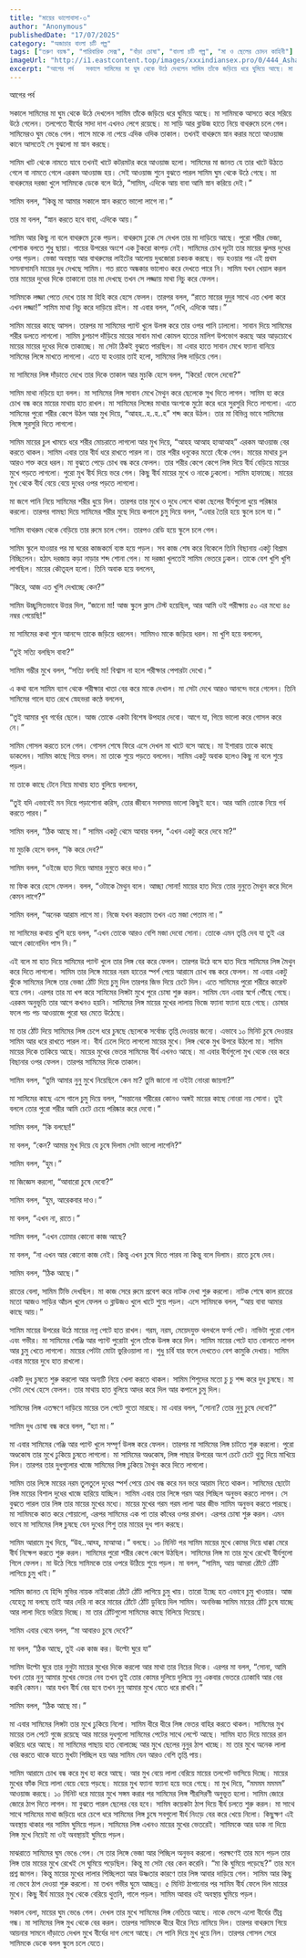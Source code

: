 ```yaml
---
title: "মায়ের ভালোবাসা-৩"
author: "Anonymous"
publishedDate: "17/07/2025"
category: "অজাচার বাংলা চটি গল্প"
tags: ["তরুণ বয়স্ক", "পারিবারিক সেক্স", "বাঁড়া চোষা", "বাংলা চটি গল্প", "মা ও ছেলের চোদন কাহিনী"]
imageUrl: "http://i1.eastcontent.top/images/xxxindiansex.pro/0/444_Asha.jpg"
excerpt: "আগের পর্ব   সকালে সামিমের মা ঘুম থেকে উঠে দেখলেন সামিম তাঁকে জড়িয়ে ধরে ঘুমিয়ে আছে। মা সামিমকে আসতে করে সরিয়ে উঠে গেলেন। তলপেতে বীর্যের সাদা দাগ এখনও লেগে রয়েছে। মা সাড়ি আর ব্লাউজ হাতে নিয়ে বাথর..."
---
```


আগের পর্ব


সকালে সামিমের মা ঘুম থেকে উঠে দেখলেন সামিম তাঁকে জড়িয়ে ধরে ঘুমিয়ে আছে। মা সামিমকে আসতে করে সরিয়ে উঠে গেলেন। তলপেতে বীর্যের সাদা দাগ এখনও লেগে রয়েছে। মা সাড়ি আর ব্লাউজ হাতে নিয়ে বাথরুমে চলে গেল। সামিমেরও ঘুম ভেঙে গেল। পাসে মাকে না পেয়ে এদিক ওদিক তাকাল। তখনই বাথরুমে স্নান করার মতো আওয়াজ কানে আসতেই সে বুঝলো মা স্নান করছে।


সামিম খাট থেকে নামতে যাবে তখনই খাটে কটরমটর করে আওয়াজ হলো। সামিমের মা জানত যে তার খাটে উঠতে গেলে বা নামতে গেলে এরকম আওয়াজ হয়। সেই আওয়াজ শুনে বুঝতে পারল সামিম ঘুম থেকে উঠে গেছে। মা বাথরুমের দরজা খুলে সামিমকে ডেকে বলে উঠে, “সামিম, এদিকে আয় বাবা আমি স্নান করিয়ে দেই।”

সামিম বলল, “কিন্তু মা আমার সকালে স্নান করতে ভালো লাগে না।”


তার মা বলল, “স্নান করতে হবে বাবা, এদিকে আয়।”

সামিম আর কিছু না বলে বাথরুমে ঢুকে পড়ল। বাথরুমে ঢুকে সে দেখল তার মা দাড়িয়ে আছে। পুরো শরীর ভেজা, পোশাক বলতে শুধু ছায়া। গায়ের উপরের অংশে এক টুকরো কাপড় নেই। সামিমের চোখ দুটো তার মায়ের ঝুলন্ত দুধের ওপর পড়ল। ভেজা অবস্থায় আর বাথরুমের লাইটের আলোয় দুধজোরা চকচক করছে। বড় হওয়ার পর এই প্রথম সামনাসামনি মায়ের দুধ দেখছে সামিম। গত রাতে অন্ধকার ভালোও করে দেখতে পারে নি। সামিম যখন খেয়াল করল তার মায়ের দুধের দিকে তাকানো তার মা দেখছে তখন সে লজ্জায় মাথা নিচু করে ফেলল।


সামিমকে লজ্জা পেতে দেখে তার মা হিহি করে হেসে ফেলল। তারপর বলল, “রাতে মায়ের দুদুর সাথে এত খেলা করে এখন লজ্জা!” সামিম মাথা নিচু করে দাড়িয়ে রইল। মা এবার বলল, “দেখি, এদিকে আয়।”

সামিম মায়ের কাছে আসল। তারপর মা সামিমের প্যান্ট খুলে উলঙ্গ করে তার ওপর পানি ঢাললো। সাবান দিয়ে সামিমের শরীর ডলতে লাগলো। সামিম চুপচাপ দাঁড়িয়ে মায়ের সাবান মাখা কোমল হাতের মালিশ উপভোগ করছে আর আড়চোখে মায়ের মায়ের দুধের দিকে তাকাচ্ছে। মা সেটা ঠিকই বুঝতে পারছিল। মা এবার হাতে সাবান মেখে ফ্যানা বানিয়ে সামিমের লিঙ্গে মাখতে লাগলো। এতে যা হওয়ার তাই হলো, সামিমের লিঙ্গ দাড়িয়ে গেল।


মা সামিমের লিঙ্গ দাঁড়াতে দেখে তার দিকে তাকাল আর মুচকি হেসে বলল, “কিরে! ফেলে দেবো?”

সামিম মাথা নড়িয়ে হ‍্যা বলল। মা সামিমের লিঙ্গ সাবান মেখে মৈথুন করে ছেলেকে সুখ দিতে লাগল। সামিম হা করে চোখ বন্ধ করে মায়ের মাথায় হাত রাখল। মা সামিমের লিঙ্গের মাথার অংশকে মুঠো করে ধরে সুরসুরি দিতে লাগলো। এতে সামিমের পুরো শরীর কেপে উঠল আর মুখ দিয়ে, “আহহ..হ..হ..হ” শব্দ করে উঠল। তার মা বিভিন্ন ভাবে সামিমের লিঙ্গে সুরসুরি দিতে লাগলো।


সামিম মায়ের চুল খামচে ধরে শরীর মোচরাতে লাগলো আর মুখ দিয়ে, “আহহ আআহ হাআআহ” এরকম আওয়াজ বের করতে থাকল। সামিম এবার তার বীর্য ধরে রাখতে পারল না। তার শরীর ধনুকের মতো বেঁকে গেল। মায়ের মাথার চুল আরও শক্ত করে ধরল। মা বুঝতে পেড়ে চোখ বন্ধ করে ফেলল। তার শরীর কেপে কেপে লিঙ্গ দিয়ে বীর্য বেড়িয়ে মায়ের মুখে পড়তে লাগলো। পুরো মুখ বীর্য দিয়ে ভরে গেল। কিছু বীর্য মায়ের মুখে ও নাকে ঢুকলো। সামিম হাফাচ্ছে। মায়ের মুখ থেকে বীর্য বেয়ে বেয়ে দুধের ওপর পড়তে লাগলো।


মা জগে পানি নিয়ে সামিমের শরীর ধুয়ে দিল। তারপর তার মুখে ও দুধে লেগে থাকা ছেলের বীর্যগুলো ধুয়ে পরিষ্কার করলো। তারপর গামছা দিয়ে সামিমের শরীর মুছে দিয়ে কপালে চুমু দিয়ে বলল, “এবার তৈরি হয়ে স্কুলে চলে যা।”

সামিম বাথরুম থেকে বেড়িয়ে তার রুমে চলে গেল। তারপও রেডি হয়ে স্কুলে চলে গেল।


সামিম স্কুলে যাওয়ার পর মা ঘরের কাজকর্মে ব্যস্ত হয়ে পড়ল। সব কাজ শেষ করে বিকেলে তিনি বিছানায় একটু বিশ্রাম নিচ্ছিলেন। হঠাৎ দরজায় কড়া নাড়ার শব্দ শোনা গেল। মা দরজা খুলতেই সামিম ভেতরে ঢুকল। তাকে বেশ খুশি খুশি লাগছিল। মায়ের কৌতূহল হলো। তিনি অবাক হয়ে বললেন,


“কিরে, আজ এত খুশি দেখাচ্ছে কেন?”


সামিম উচ্ছ্বসিতভাবে উত্তর দিল, “জানো মা! আজ স্কুলে ক্লাস টেস্ট হয়েছিল, আর আমি ওই পরীক্ষায় ৫০ এর মধ্যে ৪৫ নম্বর পেয়েছি!”


মা সামিমের কথা শুনে আনন্দে তাকে জড়িয়ে ধরলেন। সামিমও মাকে জড়িয়ে ধরল। মা খুশি হয়ে বললেন,

“তুই সত্যি বলছিস বাবা?”


সামিম গম্ভীর মুখে বলল, “সত্যি বলছি মা! বিশ্বাস না হলে পরীক্ষার পেপারটা দেখো।”


এ কথা বলে সামিম ব্যাগ থেকে পরীক্ষার খাতা বের করে মাকে দেখাল। মা সেটা দেখে আরও আনন্দে ভরে গেলেন। তিনি সামিমের গালে হাত রেখে স্নেহভরা কণ্ঠে বললেন,

“তুই আমার খুব গর্বের ছেলে। আজ তোকে একটা বিশেষ উপহার দেবো। আগে যা, গিয়ে ভালো করে গোসল করে নে।”


সামিম গোসল করতে চলে গেল। গোসল শেষে ফিরে এসে দেখল মা খাটে বসে আছে। মা ইশারায় তাকে কাছে ডাকলেন। সামিম কাছে গিয়ে বসল। মা তাকে শুয়ে পড়তে বললেন। সামিম একটু অবাক হলেও কিছু না বলে শুয়ে পড়ল।


মা তাকে কাছে টেনে নিয়ে মাথায় হাত বুলিয়ে বললেন,

“তুই যদি এভাবেই মন দিয়ে পড়াশোনা করিস, তোর জীবনে সবসময় ভালো কিছুই হবে। আর আমি তোকে নিয়ে গর্ব করতে পারব।”


সামিম বলল, “ঠিক আছে মা।” সামিম একটু থেমে আবার বলল, “এখন একটু করে দেবে মা?”

মা মুচকি হেসে বলল, “কি করে দেব?”

সামিম বলল, “ওইজে হাত দিয়ে আমার নুনুতে করে দাও।”

মা ফিক করে হেসে ফেলল। বলল, “ওটাকে মৈথুন বলে। আচ্ছা সোনা! মায়ের হাত দিয়ে তোর নুনুতে মৈথুন করে দিলে কেমন লাগে?”


সামিম বলল, “অনেক আরাম লাগে মা। নিজে যখন করতাম তখন এত মজা পেতাম না।”

মা সামিমের কথায় খুশি হয়ে বলল, “এখন তোকে আরও বেশি মজা দেবো সোনা। তোকে এমন তৃপ্তি দেব যা তুই এর আগে কোনোদিন পাস নি।”


এই বলে মা হাত দিয়ে সামিমের প্যান্ট খুলে তার লিঙ্গ বের করে ফেলল। তারপর উঠে বসে হাত দিয়ে সামিমের লিঙ্গ মৈথুন করে দিতে লাগলো। সামিম তার লিঙ্গে মায়ের নরম হাতের স্পর্শ পেয়ে আরামে চোখ বন্ধ করে ফেলল। মা এবার একটু ঝুঁকে সামিমের লিঙ্গে তার ভেজা ঠোঁট দিয়ে চুমু দিল তারপর জিভ দিয়ে চেটে দিল। এতে সামিমের পুরো শরীরে কারেন্ট বয়ে গেল। এরপর তার মা খপ করে সামিমের লিঙ্গটা মুখে পুরে চোষা শুরু করল। সামিম যেন এবার স্বর্গে পৌঁছে গেছে। এরকম অনুভূতি তার আগে কখনও হয়নি। সামিমের লিঙ্গ মায়ের মুখের লালায় ভিজে ফ্যানা ফ্যানা হয়ে গেছে। চোষার ফলে পচ পচ আওয়াজে পুরো ঘর মেতে উঠেছে।


মা তার ঠোঁট দিয়ে সামিমের লিঙ্গ চেপে ধরে চুষছে ছেলেকে সর্বোচ্চ তৃপ্তি দেওয়ার জন্যে। এভাবে ১০ মিনিট চুষে দেওয়ার সামিম আর ধরে রাখতে পারল না। বীর্য ঢেলে দিতে লাগলো মায়ের মুখে। লিঙ্গ থেকে মুখ উপরে উঠলো মা। সামিম মায়ের দিকে তাকিয়ে আছে। মায়ের মুখের ভেতর সামিমের বীর্য এখনও আছে। মা এবার বীর্যগুলো মুখ থেকে বের করে বিছানার ওপর ফেলল। তারপর সামিমের দিকে তাকাল।


সামিম বলল, “তুমি আমার নুনু মুখে নিয়েছিলে কেন মা? তুমি জানো না ওইটা নোংরা জায়গা?”

মা সামিমের কাছে এসে গালে চুমু দিয়ে বলল, “সন্তানের শরীরের কোনও অঙ্গই মায়ের কাছে নোংরা নয় সোনা। তুই বললে তোর পুরো শরীর আমি চেটে চেয়ে পরিষ্কার করে দেবো।”


সামিম বলল, “কি বলছো!”

মা বলল, “কেন? আমার মুখ দিয়ে যে চুষে দিলাম সেটা ভালো লাগেনি?”

সামিম বলল, “হুম।”

মা জিজ্ঞেস করলো, “আবারো চুষে দেবো?”

সামিম বলল, “হুম, আরেকবার দাও।”

মা বলল, “এখন না, রাতে।”

সামিম বলল, “এখন তোমার কোনো কাজ আছে?

মা বলল, “না এখন আর কোনো কাজ নেই। কিন্তু এখন চুষে দিতে পারব না কিন্তু বলে দিলাম। রাতে চুষে দেব।

সামিম বলল, “ঠিক আছে।”


রাতের বেলা, সামিম টিভি দেখছিল। মা কাজ সেরে রুমে প্রবেশ করে নাটক দেখা শুরু করলো। নাটক শেষে কাল রাতের মতো আজও সাড়ির আঁচল খুলে ফেলল ও ব্লাউজও খুলে খাটে শুয়ে পড়ল। এসে সামিমকে বলল, “আয় বাবা আমার কাছে আয়।”


সামিম মায়ের উপরের উঠে মায়ের নগ্ন পেটে হাত রাখল। গরম, নরম, মেয়েদযুক্ত থলথলে ফর্সা পেট। নাভিটা পুরো গোল এবং গভীর। মা সামিমের গেঞ্জি আর প্যান্ট পুরোটা খুলে তাঁকে উলঙ্গ করে দিল। সামিম মায়ের পেটে হাত বোলাতে লাগল আর চুমু খেতে লাগলো। মায়ের পেটটা মোটা ভুরিওয়ালা না। শুধু চর্বি যার ফলে দেখতেও বেশ কামুকি দেখায়। সামিম এবার মায়ের দুধে হাত রাখলো।

একটি দুধ চুষতে শুরু করলো আর অন্যটি নিয়ে খেলা করতে থাকল। সামিম শিশুদের মতো চু চু শব্দ করে দুধ চুষছে। মা সেটা দেখে হেসে ফেলল। তার মাথায় হাত বুলিয়ে আদর করে দিল আর কপালে চুমু দিল।


সামিমের লিঙ্গ এতক্ষণে দাড়িয়ে মায়ের তল পেটে গুতো মারছে। মা এবার বলল, “সোনা? তোর নুনু চুষে দেবো?”

সামিম দুধ চোষা বন্ধ করে বলল, “হ‍্যা মা।”

মা এবার সামিমের গেঞ্জি আর প্যান্ট খুলে সম্পূর্ণ উলঙ্গ করে ফেলল। তারপর মা সামিমের লিঙ্গ চাটতে শুরু করলো। পুরো অণ্ডকোষ তার মুখে ঢুকিয়ে চুষতে লাগলো। মা সামিমের অণ্ডকোষ, লিঙ্গ পাছার উপরের অংশ চেটে চেটে থুতু দিয়ে মাখিয়ে দিল। তারপর তার দুধগুলোর খাজে সামিমের লিঙ্গ ঢুকিয়ে মৈথুন করে দিতে লাগলো।


সামিম তার লিঙ্গে মায়ের নরম তুলতুলে দুধের স্পর্শ পেয়ে চোখ বন্ধ করে মন ভরে আরাম নিতে থাকল। সামিমের ছোটো লিঙ্গ মায়ের বিশাল দুধের খাজে হারিয়ে যাচ্ছিল। সামিম এবার তার লিঙ্গে গরম আর পিচ্ছিল অনুভব করতে লাগল। সে বুঝতে পারল তার লিঙ্গ তার মায়ের মুখের মধ্যে। মায়ের মুখের গরম গরম লালা আর জীভ সামিম অনুভব করতে পারছে। মা সামিমকে কাত করে শোয়ালো, এরপর সামিমের এক পা তার কাঁধের ওপর রাখল। এরপর চোষা শুরু করল। এমন ভাবে মা সামিমের লিঙ্গ চুষছে যেন দুধের শিশু তার মায়ের দুধ পান করছে।


সামিম আরামে মুখ দিয়ে, “উহ..আহ্হ, মাআআ।” বলছে। ১০ মিনিট পর সামিম মায়ের মুখে কোমর দিয়ে ধাক্কা মেরে বীর্য নিক্ষেপ করতে শুরু করল। সামিমের পুরো শরীর কেপে কেপে উঠছিল। সামিমের লিঙ্গ মা তার মুখে রেখেই বীর্যগুলো গিলে ফেলল। মা উঠে গিয়ে সামিমকে তার ওপরে উঠিয়ে শুয়ে পড়ল। মা বলল, “সামিম, আয় আমরা ঠোঁটে ঠোঁট লাগিয়ে চুমু খাই।”


সামিম জানত যে হিন্দি মুভির নায়ক নাইকারা ঠোঁটে ঠোঁট লাগিয়ে চুমু খায়। তারো ইচ্ছে হত এভাবে চুমু খাওয়ার। আজ যেহেতু মা বলছে তাই আর দেরি না করে মায়ের ঠোঁটে ঠোঁট ডুবিয়ে দিল সামিম। অনভিজ্ঞ সামিম মায়ের ঠোঁট চুষে যাচ্ছে আর লালা দিয়ে ভরিয়ে দিচ্ছে। মা তার ঠোঁটগুলো সামিমের কাছে বিলিয়ে দিয়েছে।


সামিম এবার থেমে বলল, “মা আবারও চুষে দেবে?”

মা বলল, “ঠিক আছে, তুই এক কাজ কর। উল্টো ঘুরে যা”

সামিম উল্টো ঘুরে তার নুনুটা মায়ের মুখের দিকে করলো আর মাথা তার নিচের দিকে। এরপর মা বলল, “সোনা, আমি যখন তোর নুনু আমার মুখের ভেতর নেব তখন তুই তোর কোমর দুলিয়ে দুলিয়ে নুনু একবার ভেতরে ঢোকাবি আর বের করবি কেমন। আর যখন বীর্য বের হবে তখন নুনু আমার মুখে যেতে ধরে রাখবি।”

সামিম বলল, “ঠিক আছে মা।”


মা এবার সামিমের লিঙ্গটা তার মুখে ঢুকিয়ে নিলো। সামিম ধীরে ধীরে লিঙ্গ ভেতর বাহির করতে থাকল। সামিমের মুখ মায়ের তল পেটে গুজে রয়েছে আর মায়ের দুধগুলো সামিমের পেটের সাথে লেপ্টে আছে। সামিম হাত দিয়ে মায়ের রান করিয়ে ধরে আছে। মা সামিমের পাছায় হাত বোলাচ্ছে আর মুখে ছেলের নুনুর ঠাপ খাচ্ছে। মা তার মুখে অনেক লালা বের করতে থাকে যাতে মুখটা পিচ্ছিল হয় আর সামিম যেন আরও বেশি তৃপ্তি পায়।


সামিম আরামে চোখ বন্ধ করে মুখ হা করে আছে। আর মুখ বেয়ে লালা বেরিয়ে মায়ের তলপেট ভাসিয়ে দিচ্ছে। মায়ের মুখের ফাঁক দিয়ে লালা বেয়ে বেয়ে পড়ছে। মায়ের মুখ ফ্যানা ফ্যানা হয়ে ভরে গেছে। মা মুখ দিয়ে, “মমমম মমমম” আওয়াজ করছে। ১০ মিনিট ধরে মায়ের মুখে সঙ্গম করার পর সামিমের লিঙ্গ শীরসিরণী অনুভূত হলো। সামিম জোরে জোরে ঠাপ দিতে লাগল। মা বুঝতে পারল ছেলের বের হবে। সামিম কয়েকটা ঠাপ দিয়ে বীর্য চলতে শুরু করল। মা সাথে সাথে সামিমের মাথা জড়িয়ে ধরে চেপে ধরে সামিমের লিঙ্গ চুষে সবগুলো বীর্য নিংড়ে বের করে খেয়ে নিলো। কিছুক্ষণ এই অবস্থায় থাকার পর সামিম ঘুমিয়ে পড়ল। সামিমের লিঙ্গ এখনও মায়ের মুখের ভেতরেই। সামিমকে আর ডাক না দিয়ে লিঙ্গ মুখে নিয়েই মা ওই অবস্থায়ই ঘুমিয়ে পড়ল।


মাঝরাতে সামিমের ঘুম ভেঙে গেল। সে তার লিঙ্গে ভেজা আর পিচ্ছিল অনুভব করলো। পরক্ষণেই তার মনে পড়ল তার লিঙ্গ তার মায়ের মুখে রেখেই সে ঘুমিয়ে পড়েছিল। কিন্তু মা সেটা বের কেন করেনি। “মা কি ঘুমিয়ে পড়েছে?” তার মনে প্রশ্ন জাগল। কিন্তু মায়ের মুখের লালার পিচ্ছিলতা আর উষ্ণতার কারণে তার লিঙ্গ আবার দাড়িয়ে গেল। সামিম আর কিছু না ভেবে ঠাপ দেওয়া শুরু করলো। মা তখন গভীর ঘুমে আচ্ছন্ন। ৫ মিনিট ঠাপানোর পর সামিম বীর্য ফেলে দিল মায়ের মুখে। কিছু বীর্য মায়ের মুখ থেকে বেরিয়ে থুতনি, গালে পড়ল। সামিম আবার ওই অবস্থায় ঘুমিয়ে পড়ল।


সকাল বেলা, মায়ের ঘুম ভেঙে গেল। দেখল তার মুখে সামিমের লিঙ্গ নেতিয়ে আছে। নাকে ভেসে এলো বীর্যের তীব্র গন্ধ। মা সামিমের লিঙ্গ মুখ থেকে বের করল। তারপর সামিমকে ধীরে ধীরে নিচে নামিয়ে দিল। তারপর বাথরুমে গিয়ে আয়নার সামনে দাঁড়াতে দেখল মুখে বীর্যের দাগ লেগে আছে। সে পানি দিয়ে মুখ ধুয়ে নিল। তারপর গোসল সেরে সামিমকে ডেকে বলল স্কুলে চলে যেতে।

